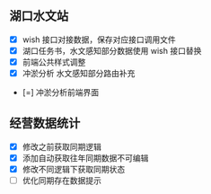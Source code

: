 
## 湖口水文站

- [x] wish 接口对接数据，保存对应接口调用文件
- [x] 湖口任务书，水文感知部分数据使用 wish 接口替换
- [x] 前端公共样式调整
- [x] 冲淤分析 水文感知部分路由补充
- [=] 冲淤分析前端界面

## 经营数据统计

- [x] 修改之前获取同期逻辑
- [x] 添加自动获取往年同期数据不可编辑
- [x] 修改不同逻辑下获取同期状态
- [ ] 优化同期存在数据提示
